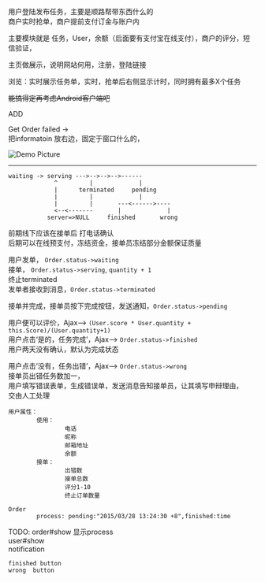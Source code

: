 用户登陆发布任务，主要是顺路帮带东西什么的  
商户实时抢单，商户提前支付订金与账户内  

主要模块就是 任务，User，余额（后面要有支付宝在线支付），商户的评分，短信验证，  

主页做展示，说明网站何用，注册，登陆链接  

浏览：实时展示任务单，实时，抢单后右侧显示计时，同时拥有最多X个任务  


~~能搞得定再考虑Android客户端吧~~  



ADD

Get Order failed ->  
把informatoin 放右边，固定于窗口什么的，  

![Demo Picture](http://although2013.com/uploads/pictures/detail_2015-03-30_19_08_26____.png)


----

    waiting -> serving --->-->-->-->------  
                 ^         |             |  
                 |      terminated     pending  
                 |         |             |  
                 |         |       ---<------>----  
                 <--<-------       |             |  
               server=>NULL     finished       wrong  


前期线下应该在接单后 打电话确认  
后期可以在线预支付，冻结资金，接单员冻结部分金额保证质量  


用户发单，       `Order.status->waiting`  
接单，           `Order.status->serving`,  `quantity + 1`  
终止terminated  
发单者接收到消息，`Order.status->terminated`  

接单并完成，接单员按下完成按钮，发送通知，`Order.status->pending`  

用户便可以评价，Ajax--> `(User.score * User.quantity + this.Score)/(User.quantity+1)`  
用户点击‘是的，任务完成’，Ajax--> `Order.status->finished`  
        用户两天没有确认，默认为完成状态  

用户点击‘没有，任务出错’，Ajax--> `Order.status->wrong`  
        接单员出错任务数加一，  
        用户填写错误表单，生成错误单，发送消息告知接单员，让其填写申辩理由，  
        交由人工处理  


    用户属性：
            使用：
                    电话
                    昵称
                    邮箱地址
                    余额
            接单：
                    出错数
                    接单总数
                    评分1-10
                    终止订单数量
                
    Order
            process: pending:"2015/03/28 13:24:30 +8",finished:time


TODO:
    order#show 显示process  
    user#show  
    notification  

    finished button  
    wrong  button  
